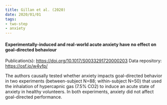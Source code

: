 ```yaml
---
title: Gillan et al. (2020)
date: 2020/01/01
tags:
- two-step
- anxiety
---
```


#### Experimentally-induced and real-world acute anxiety have no effect on goal-directed behaviour

Publication(s): https://doi.org/10.1017/S0033291720000203
Data repository: https://osf.io/w4yfp/

The authors causally tested whether anxiety impacts goal-directed behavior in two experiments (between-subject N=88; within-subject N=50) that used the inhalation of hypercapnic gas (7.5% CO2) to induce an acute state of anxiety in healthy volunteers. In both experiments, anxiety did not affect goal-directed performance.
